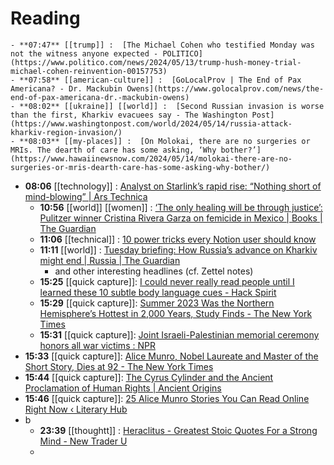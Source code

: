 # Reading
	- **07:47** [[trump]] :  [The Michael Cohen who testified Monday was not the witness anyone expected - POLITICO](https://www.politico.com/news/2024/05/13/trump-hush-money-trial-michael-cohen-reinvention-00157753)
	- **07:58** [[american-culture]] :  [GoLocalProv | The End of Pax Americana? - Dr. Mackubin Owens](https://www.golocalprov.com/news/the-end-of-pax-americana-dr.-mackubin-owens)
	- **08:02** [[ukraine]] [[world]] :  [Second Russian invasion is worse than the first, Kharkiv evacuees say - The Washington Post](https://www.washingtonpost.com/world/2024/05/14/russia-attack-kharkiv-region-invasion/)
	- **08:03** [[my-places]] :  [On Molokai, there are no surgeries or MRIs. The dearth of care has some asking, ‘Why bother?’](https://www.hawaiinewsnow.com/2024/05/14/molokai-there-are-no-surgeries-or-mris-dearth-care-has-some-asking-why-bother/)
- **08:06** [[technology]] :  [Analyst on Starlink’s rapid rise: “Nothing short of mind-blowing” | Ars Technica](https://arstechnica.com/space/2024/05/just-5-years-after-its-first-launch-the-starlink-constellation-is-profitable/)
	- **10:56** [[world]] [[women]] :  [‘The only healing will be through justice’: Pulitzer winner Cristina Rivera Garza on femicide in Mexico | Books | The Guardian](https://www.theguardian.com/books/article/2024/may/14/pulitzer-winner-cristina-rivera-garza-femicide-in-mexico-lilianas-invincible-summer)
	- **11:06** [[technical]] :  [10 power tricks every Notion user should know](https://www.xda-developers.com/10-power-tricks-every-notion-user-should-know/)
	- **11:11** [[world]] :  [Tuesday briefing: How Russia’s advance on Kharkiv might end | Russia | The Guardian](https://www.theguardian.com/world/article/2024/may/14/tuesday-briefing-how-russias-advance-on-kharkiv-might-end)
		- and other interesting headlines (cf. Zettel notes)
	- **15:25** [[quick capture]]:  [I could never really read people until I learned these 10 subtle body language cues - Hack Spirit](https://hackspirit.com/i-could-never-really-read-people-until-i-learned-these-subtle-body-language-cues/)
	- **15:29** [[quick capture]]:  [Summer 2023 Was the Northern Hemisphere’s Hottest in 2,000 Years, Study Finds - The New York Times](https://www.nytimes.com/2024/05/14/climate/summer-2023-hottest-2000-years.html)
	- **15:31** [[quick capture]]:  [Joint Israeli-Palestinian memorial ceremony honors all war victims : NPR](https://www.npr.org/2024/05/14/1251204616/israel-memorial-day-victims-war-gaza)
- **15:33** [[quick capture]]:  [Alice Munro, Nobel Laureate and Master of the Short Story, Dies at 92 - The New York Times](https://www.nytimes.com/2024/05/14/books/alice-munro-dead.html)
- **15:44** [[quick capture]]:  [The Cyrus Cylinder and the Ancient Proclamation of Human Rights | Ancient Origins](https://www.ancient-origins.net/artifacts-ancient-writings/cyrus-cylinder-002311)
- **15:46** [[quick capture]]:  [25 Alice Munro Stories You Can Read Online Right Now ‹ Literary Hub](https://lithub.com/25-alice-munro-stories-you-can-read-online-right-now/)
- b
	- **23:39** [[thoughtt]] : [Heraclitus - Greatest Stoic Quotes For a Strong Mind - New Trader U](https://www.newtraderu.com/2024/05/13/heraclitus-greatest-stoic-quotes-for-a-strong-mind/ "Heraclitus - Greatest Stoic Quotes For a Strong Mind - New Trader U")
	-
